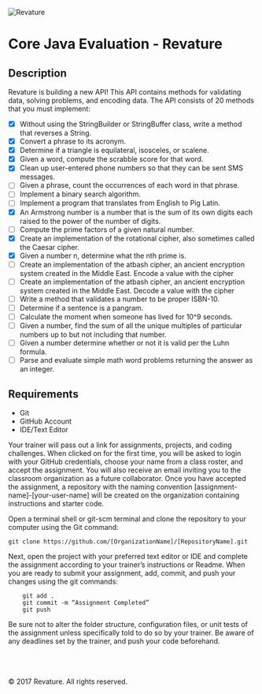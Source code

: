 ![Revature](https://github.com/pjw6193/caliber/blob/master/images/rev-brand.png) 

# Core Java Evaluation - Revature

## Description

Revature is building a new API! This API contains methods for validating data, 
solving problems, and encoding data. The API consists of 20 methods that you 
must implement:

- [X] Without using the StringBuilder or StringBuffer class, write a method that reverses a String.
- [X] Convert a phrase to its acronym.
- [X] Determine if a triangle is equilateral, isosceles, or scalene.
- [X] Given a word, compute the scrabble score for that word.
- [X] Clean up user-entered phone numbers so that they can be sent SMS messages.
- [ ] Given a phrase, count the occurrences of each word in that phrase.
- [ ] Implement a binary search algorithm.
- [ ] Implement a program that translates from English to Pig Latin.
- [X] An Armstrong number is a number that is the sum of its own digits each raised to the power of the number of digits.
- [ ] Compute the prime factors of a given natural number.
- [X] Create an implementation of the rotational cipher, also sometimes called the Caesar cipher.
- [X] Given a number n, determine what the nth prime is.
- [ ] Create an implementation of the atbash cipher, an ancient encryption system created in the Middle East. Encode a value with the cipher
- [ ] Create an implementation of the atbash cipher, an ancient encryption system created in the Middle East. Decode a value with the cipher
- [ ] Write a method that validates a number to be proper ISBN-10.
- [ ] Determine if a sentence is a pangram.
- [ ] Calculate the moment when someone has lived for 10^9 seconds.
- [ ] Given a number, find the sum of all the unique multiples of particular numbers up to but not including that number.
- [ ] Given a number determine whether or not it is valid per the Luhn formula.
- [ ] Parse and evaluate simple math word problems returning the answer as an integer.

## Requirements
* Git
* GitHub Account
* IDE/Text Editor

Your trainer will pass out a link for assignments, projects, and coding challenges. When clicked on for the first time, you will be asked to login with your GitHub credentials, choose your name from a class roster, and accept the assignment. You will also receive an email inviting you to the classroom organization as a future collaborator. Once you have accepted the assignment, a repository with the naming convention [assignment-name]-[your-user-name] will be created on the organization containing instructions and starter code.

Open a terminal shell or git-scm terminal and clone the repository to your computer using the Git command:
	
	git clone https://github.com/[OrganizationName]/[RepositoryName].git

Next, open the project with your preferred text editor or IDE and complete the assignment according to your trainer’s instructions or Readme. When you are ready to submit your assignment, add, commit, and push your changes using the git commands:

```
	git add .
	git commit -m “Assignment Completed”
	git push
```

Be sure not to alter the folder structure, configuration files, or unit tests of the assignment unless specifically told to do so by your trainer. Be aware of any deadlines set by the trainer, and push your code beforehand.

<br/><br/><br/>
&copy; 2017 Revature. All rights reserved.
